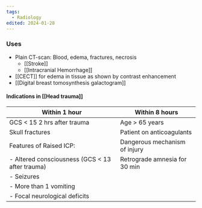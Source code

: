 ```yaml
---
tags:
  - Radiology
edited: 2024-01-28
---
```


### Uses
- Plain CT-scan: Blood, edema, fractures, necrosis 
	- [[Stroke]] 
	- [[Intracranial Hemorrhage]] 
- [[CECT]] for edema in tissue as shown by contrast enhancement 
- [[Digital breast tomosynthesis galactogram]]
#### Indications in [[Head trauma]]

| Within 1 hour                                   | Within 8 hours                |
| ----------------------------------------------- | ----------------------------- |
| GCS < 15 2 hrs after trauma                     | Age > 65 years                |
| Skull fractures                                 | Patient on anticoagulants     |
| Features of Raised ICP:                         | Dangerous mechanism of injury |
| - Altered consciousness (GCS < 13 after trauma) | Retrograde amnesia for 30 min |
| - Seizures                                      |                               |
| - More than 1 vomiting                          |                               |
| - Focal neurological deficits                   |                               |

